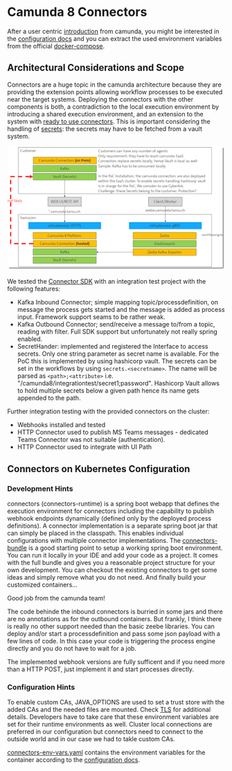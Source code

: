 # Camunda 8 Connectors

After a user centric [introduction](https://docs.camunda.io/docs/self-managed/connectors/what-is-connectors/) from camunda, you might be interested in the [configuration docs](https://docs.camunda.io/docs/self-managed/connectors/deployment/configuration-variables/) and you can extract the used environment variables from the official [docker-compose](https://github.com/camunda/camunda-platform/blob/main/docker-compose.yaml).

## Architectural Considerations and Scope

Connectors are a huge topic in the camunda architecture because they are providing the extension points allowing workflow processes to be executed near the target systems. Deploying the connectors with the other components is both, a contradiction to the local execution environment by introducing a shared execution environment, and an extension to the system with [ready to use connectors](https://docs.camunda.io/docs/next/components/connectors/out-of-the-box-connectors/available-connectors-overview/). This is important considering the handling of [secrets](https://docs.camunda.io/docs/next/components/console/manage-clusters/manage-secrets/): the secrets may have to be fetched from a vault system.

![Camunda Connectors Deployment Options](../../docs/assets/camunda-connectors.png)

We tested the [Connector SDK](https://docs.camunda.io/docs/next/components/connectors/custom-built-connectors/connector-sdk/) with an integration test project with the following features:

- Kafka Inbound Connector; simple mapping topic/processdefinition, on message the process gets started and the message is added as process input. Framework support seams to be rather weak.
- Kafka Outbound Connector; send/receive a message to/from a topic, reading with filter. Full SDK support but unfortunately not really spring enabled.
- SecretHander: implemented and registered the Interface to access secrets. Only one string parameter as secret name is available. For the PoC this is implemented by using hashicorp vault. The secrets can be set in the workflows by using ```secrets.<secretname>```. The name will be parsed as ```<path>;<attribute>``` i.e. "/camunda8/integrationtest/secret1;password". Hashicorp Vault allows to hold multiple secrets below a given path hence its name gets appended to the path.

Further integration testing with the provided connectors on the cluster:

- Webhooks installed and tested
- HTTP Connector used to publish MS Teams messages - dedicated Teams Connector was not suitable (authentication).
- HTTP Connector used to integrate with UI Path

## Connectors on Kubernetes Configuration

### Development Hints 

connectors (connectors-runtime) is a spring boot webapp that defines the execution environment for connectors including the capability to publish webhook endpoints dynamically (defined only by the deployed process definitions). A connector implementation is a separate spring boot jar that can simply be placed in the classpath. This enables individual configurations with multiple connector implementations. The [connectors-bundle](https://github.com/camunda/connectors-bundle) is a good starting point to setup a working spring boot environment. You can run it locally in your IDE and add your code as a project. It comes with the full bundle and gives you a reasonable project structure for your own development. You can checkout the existing connectors to get some ideas and simply remove what you do not need. And finally build your customized containers... 

Good job from the camunda team! 

The code behinde the inbound connectors is burried in some jars and there are no annotations as for the outbound containers. But frankly, I think there is really no other support needed than the basic zeebe libraries. You can deploy and/or start a processdefinition and pass some json payload with a few lines of code. In this case your code is triggering the process engine directly and you do not have to wait for a job.

The implemented webhook versions are fully sufficent and if you need more than a HTTP POST, just implement it and start processes directly.

### Configuration Hints

To enable custom CAs, JAVA_OPTIONS are used to set a trust store with the added CAs and the needed files are mounted. Check [TLS](../../../docs/tls.md) for additional details. Developers have to take care that these environment variables are set for their runtime environments as well. Cluster local connections are preferred in our configuration but connectors need to connect to the outside world and in our case we had to takle custom CAs.

[connectors-env-vars.yaml](connectors-env-vars.yaml) contains the environment variables for the container according to the [configuration docs](https://docs.camunda.io/docs/self-managed/connectors/deployment/configuration-variables/).